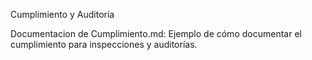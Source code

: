 Cumplimiento y Auditoría

Documentacion de Cumplimiento.md: Ejemplo de cómo documentar el cumplimiento para inspecciones y auditorías.